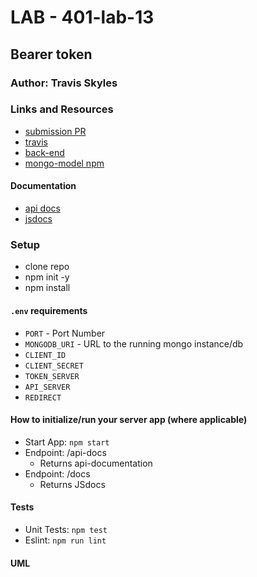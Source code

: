 # LAB - 401-lab-13

## Bearer token

### Author: Travis Skyles

### Links and Resources
* [submission PR]()
* [travis]()
* [back-end]()
* [mongo-model npm](https://www.npmjs.com/package/@tskyles/mongo-model)

#### Documentation
* [api docs](https://tskyles-lab-13.herokuapp.com/api-docs/)
* [jsdocs](https://tskyles-lab-13.herokuapp.com/docs/)

### Setup
* clone repo
* npm init -y
* npm install

#### `.env` requirements
* `PORT` - Port Number
* `MONGODB_URI` - URL to the running mongo instance/db
* `CLIENT_ID`
* `CLIENT_SECRET`
* `TOKEN_SERVER`
* `API_SERVER`
* `REDIRECT`

#### How to initialize/run your server app (where applicable)
* Start App: `npm start`
* Endpoint: /api-docs
  * Returns api-documentation
* Endpoint: /docs
  * Returns JSdocs

  
#### Tests
* Unit Tests: `npm test`
* Eslint: `npm run lint`

#### UML
![]()